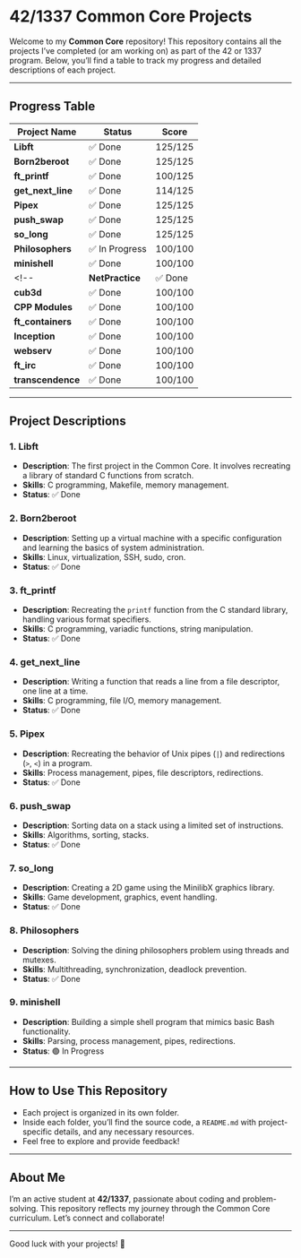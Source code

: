 # 42/1337 Common Core Projects

Welcome to my **Common Core** repository! This repository contains all the projects I’ve completed (or am working on) as part of the 42 or 1337 program. Below, you’ll find a table to track my progress and detailed descriptions of each project.

---

## Progress Table

| Project Name                  | Status      | Score |
|-------------------------------|-------------|-------|
| **Libft**                     | ✅ Done     | 125/125 |
| **Born2beroot**               | ✅ Done     | 125/125 |
| **ft_printf**                 | ✅ Done     | 100/125 |
| **get_next_line**             | ✅ Done     | 114/125 |
| **Pipex**                     | ✅ Done     | 125/125 |
| **push_swap**                 | ✅ Done     | 125/125 |
| **so_long**                   | ✅ Done     | 125/125 |
| **Philosophers**              | ✅ In Progress     | 100/100 |
| **minishell**                 | ✅ Done     | 100/100 |
<!-- | **NetPractice**               | ✅ Done     | 100/100 |
| **cub3d**                     | ✅ Done     | 100/100 |
| **CPP Modules**               | ✅ Done     | 100/100 |
| **ft_containers**             | ✅ Done     | 100/100 |
| **Inception**                 | ✅ Done     | 100/100 |
| **webserv**                   | ✅ Done     | 100/100 |
| **ft_irc**                    | ✅ Done     | 100/100 |
| **transcendence**             | ✅ Done     | 100/100 | -->

---

## Project Descriptions

### 1. **Libft**
   - **Description**: The first project in the Common Core. It involves recreating a library of standard C functions from scratch.
   - **Skills**: C programming, Makefile, memory management.
   - **Status**: ✅ Done

### 2. **Born2beroot**
   - **Description**: Setting up a virtual machine with a specific configuration and learning the basics of system administration.
   - **Skills**: Linux, virtualization, SSH, sudo, cron.
   - **Status**: ✅ Done

### 3. **ft_printf**
   - **Description**: Recreating the `printf` function from the C standard library, handling various format specifiers.
   - **Skills**: C programming, variadic functions, string manipulation.
   - **Status**: ✅ Done

### 4. **get_next_line**
   - **Description**: Writing a function that reads a line from a file descriptor, one line at a time.
   - **Skills**: C programming, file I/O, memory management.
   - **Status**: ✅ Done

### 5. **Pipex**
   - **Description**: Recreating the behavior of Unix pipes (`|`) and redirections (`>`, `<`) in a program.
   - **Skills**: Process management, pipes, file descriptors, redirections.
   - **Status**: ✅ Done

### 6. **push_swap**
   - **Description**: Sorting data on a stack using a limited set of instructions.
   - **Skills**: Algorithms, sorting, stacks.
   - **Status**: ✅ Done

### 7. **so_long**
   - **Description**: Creating a 2D game using the MinilibX graphics library.
   - **Skills**: Game development, graphics, event handling.
   - **Status**: ✅ Done

### 8. **Philosophers**
   - **Description**: Solving the dining philosophers problem using threads and mutexes.
   - **Skills**: Multithreading, synchronization, deadlock prevention.
   - **Status**: ✅ Done

### 9. **minishell**
   - **Description**: Building a simple shell program that mimics basic Bash functionality.
   - **Skills**: Parsing, process management, pipes, redirections.
   - **Status**: 🟢 In Progress

<!-- ### 10. **NetPractice**
   - **Description**: A network configuration exercise to understand IP addressing, subnets, and routing.
   - **Skills**: Networking, IP addressing, subnetting.
   - **Status**: ✅ Done

### 11. **cub3d**
   - **Description**: Creating a 3D game inspired by Wolfenstein 3D using raycasting.
   - **Skills**: 3D rendering, raycasting, game development.
   - **Status**: ✅ Done

### 12. **CPP Modules**
   - **Description**: A series of C++ exercises to learn object-oriented programming.
   - **Skills**: C++, OOP, classes, inheritance, polymorphism.
   - **Status**: ✅ Done

### 13. **ft_containers**
   - **Description**: Reimplementing C++ STL containers (vector, map, stack, etc.).
   - **Skills**: C++, data structures, templates.
   - **Status**: ✅ Done

### 14. **Inception**
   - **Description**: Setting up a small infrastructure using Docker containers.
   - **Skills**: Docker, virtualization, system administration.
   - **Status**: ✅ Done

### 15. **webserv**
   - **Description**: Building an HTTP server from scratch.
   - **Skills**: HTTP protocol, sockets, web servers.
   - **Status**: ✅ Done

### 16. **ft_irc**
   - **Description**: Creating an IRC server.
   - **Skills**: Networking, sockets, protocols.
   - **Status**: ✅ Done

### 17. **transcendence**
   - **Description**: A full-stack web application project.
   - **Skills**: Web development, databases, APIs.
   - **Status**: ✅ Done -->

---

## How to Use This Repository
- Each project is organized in its own folder.
- Inside each folder, you’ll find the source code, a `README.md` with project-specific details, and any necessary resources.
- Feel free to explore and provide feedback!

---

## About Me
I’m an active student at **42/1337**, passionate about coding and problem-solving. This repository reflects my journey through the Common Core curriculum. Let’s connect and collaborate!

---

Good luck with your projects! 🚀
